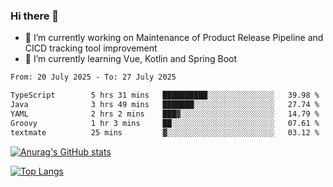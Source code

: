 ### Hi there 👋

- 🔭 I’m currently working on Maintenance of Product Release Pipeline and CICD tracking tool improvement
- 🌱 I’m currently learning Vue, Kotlin and Spring Boot

<!--START_SECTION:waka-->

```txt
From: 20 July 2025 - To: 27 July 2025

TypeScript        5 hrs 31 mins   ██████████░░░░░░░░░░░░░░░   39.98 %
Java              3 hrs 49 mins   ███████░░░░░░░░░░░░░░░░░░   27.74 %
YAML              2 hrs 2 mins    ███▓░░░░░░░░░░░░░░░░░░░░░   14.79 %
Groovy            1 hr 3 mins     ██░░░░░░░░░░░░░░░░░░░░░░░   07.61 %
textmate          25 mins         ▓░░░░░░░░░░░░░░░░░░░░░░░░   03.12 %
```

<!--END_SECTION:waka-->

[![Anurag's GitHub stats](https://github-readme-stats.vercel.app/api?username=yunhao981&show_icons=true&theme=solarized-dark)](https://github.com/anuraghazra/github-readme-stats)

[![Top Langs](https://github-readme-stats.vercel.app/api/top-langs/?username=yunhao981&theme=solarized-dark&layout=compact)](https://github.com/anuraghazra/github-readme-stats)

<!--
**yunhao981/yunhao981** is a ✨ _special_ ✨ repository because its `README.md` (this file) appears on your GitHub profile.

Here are some ideas to get you started:

- 🔭 I’m currently working on Maintenance of Release Pipeline and CICD tracking tool improvement
- 🌱 I’m currently learning Vue, Kotlin and Spring Boot
- 👯 I’m looking to collaborate on ...
- 🤔 I’m looking for help with ...
- 💬 Ask me about ...
- 📫 How to reach me: ...
- 😄 Pronouns: ...
- ⚡ Fun fact: ...
-->


